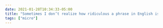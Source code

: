 ```yaml
---
date: 2021-01-28T10:34:33-05:00
title: "Sometimes I don’t realize how ridiculous a phrase in English is until I’ve heard its literal translation into French. The first time I heard Bugs Bunny’s catchphrase as « quoi de neuf, docteur ? », it felt like my world was being turned upside down."
tags: ["micro"]
---
```

